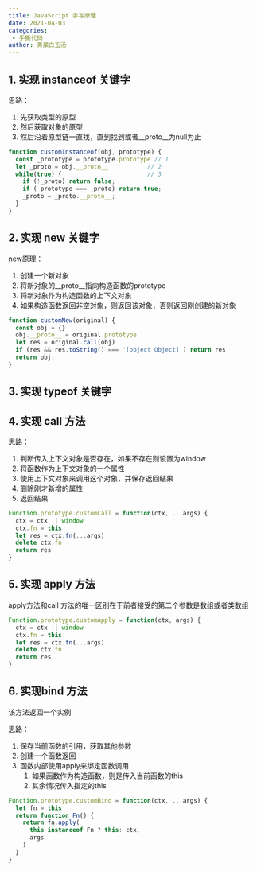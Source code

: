 ```yaml
---
title: JavaScript 手写原理
date: 2021-04-03
categories:
 - 手撕代码
author: 青菜白玉汤
---
```


## 1. 实现 instanceof 关键字
思路：
1. 先获取类型的原型
2. 然后获取对象的原型
3. 然后沿着原型链一直找，直到找到或者__proto__为null为止

```javascript
function customInstanceof(obj, prototype) {
  const _prototype = prototype.prototype // 1
  let _proto = obj.__proto__           // 2
  while(true) {                        // 3
    if (!_proto) return false;
    if (_prototype === _proto) return true;
    _proto = _proto.__proto__;
  }
}
```

## 2. 实现 new 关键字
new原理：
1. 创建一个新对象
2. 将新对象的__proto__指向构造函数的prototype
3. 将新对象作为构造函数的上下文对象
4. 如果构造函数返回非空对象，则返回该对象，否则返回刚创建的新对象

```javascript
function customNew(original) {
  const obj = {}
  obj.__proto__ = original.prototype
  let res = original.call(obj)
  if (res && res.toString() === '[object Object]') return res
  return obj;
}
```

## 3. 实现 typeof 关键字

## 4. 实现 call 方法
思路：
1. 判断传入上下文对象是否存在，如果不存在则设置为window
2. 将函数作为上下文对象的一个属性
3. 使用上下文对象来调用这个对象，并保存返回结果
4. 删除刚才新增的属性
5. 返回结果

```javascript
Function.prototype.customCall = function(ctx, ...args) {
  ctx = ctx || window
  ctx.fn = this
  let res = ctx.fn(...args)
  delete ctx.fn
  return res
}
```

## 5. 实现 apply 方法
apply方法和call 方法的唯一区别在于前者接受的第二个参数是数组或者类数组

```javascript
Function.prototype.customApply = function(ctx, args) {
  ctx = ctx || window
  ctx.fn = this
  let res = ctx.fn(...args)
  delete ctx.fn
  return res
}
```

## 6. 实现bind 方法
该方法返回一个实例

思路：
1. 保存当前函数的引用，获取其他参数
2. 创建一个函数返回
3. 函数内部使用apply来绑定函数调用
   1. 如果函数作为构造函数，则是传入当前函数的this
   2. 其余情况传入指定的this

```javascript
Function.prototype.customBind = function(ctx, ...args) {
  let fn = this
  return function Fn() {
    return fn.apply(
      this instanceof Fn ? this: ctx,
      args
    )
  }
}
```